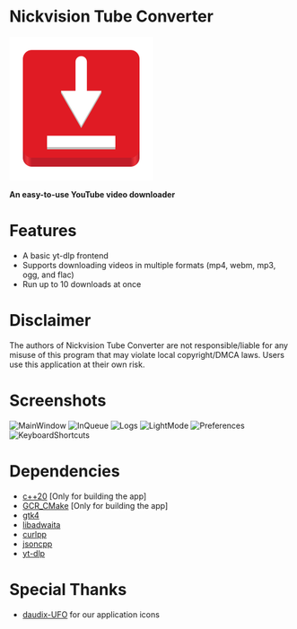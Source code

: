 # Nickvision Tube Converter
![icon](resources/org.nickvision.tubeconverter.svg)

**An easy-to-use YouTube video downloader**

# Features
- A basic yt-dlp frontend
- Supports downloading videos in multiple formats (mp4, webm, mp3, ogg, and flac)
- Run up to 10 downloads at once

# Disclaimer
The authors of Nickvision Tube Converter are not responsible/liable for any misuse of this program that may violate local copyright/DMCA laws. Users use this application at their own risk.

# Screenshots
![MainWindow](https://user-images.githubusercontent.com/17648453/172919510-b99d02c5-601b-41a5-8ba6-889c8a64582c.png)
![InQueue](https://user-images.githubusercontent.com/17648453/172919518-f3dc89b2-b268-499d-a0da-1884f6090f5d.png)
![Logs](https://user-images.githubusercontent.com/17648453/172919532-4f0c71c9-8cee-48d1-9c40-88c2e8992699.png)
![LightMode](https://user-images.githubusercontent.com/17648453/172919537-fef307a1-6831-410d-8483-8c66ed42fe43.png)
![Preferences](https://user-images.githubusercontent.com/17648453/172919549-de752856-361b-4d53-aec5-6b0b3906fc11.png)
![KeyboardShortcuts](https://user-images.githubusercontent.com/17648453/172919557-71737a17-700f-4e05-a7f3-506f91f5dfb8.png)

# Dependencies
- [c++20](https://en.cppreference.com/w/cpp/20) [Only for building the app]
- [GCR_CMake](https://github.com/Makman2/GCR_CMake) [Only for building the app]
- [gtk4](https://gtk.org/)
- [libadwaita](https://gnome.pages.gitlab.gnome.org/libadwaita/)
- [curlpp](http://www.curlpp.org/)
- [jsoncpp](https://github.com/open-source-parsers/jsoncpp)
- [yt-dlp](https://github.com/yt-dlp/yt-dlp)

# Special Thanks
- [daudix-UFO](https://github.com/daudix-UFO) for our application icons
